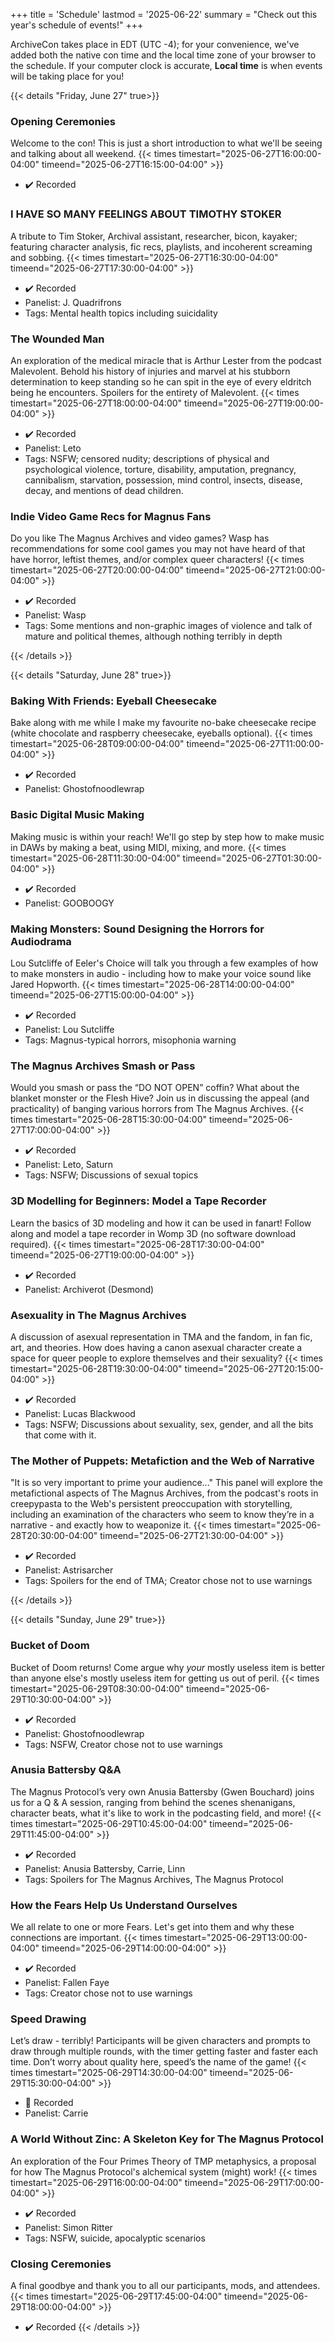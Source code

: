 +++
title = 'Schedule'
lastmod = '2025-06-22'
summary = "Check out this year's schedule of events!"
+++

ArchiveCon takes place in EDT (UTC -4); for your convenience, we've added both the native con time and the local time zone of your browser to the schedule. If your computer clock is accurate, **Local time** is when events will be taking place for you!

{{< details "Friday, June 27" true>}}

### Opening Ceremonies
Welcome to the con! This is just a short introduction to what we'll be seeing and talking about all weekend.
{{< times timestart="2025-06-27T16:00:00-04:00" timeend="2025-06-27T16:15:00-04:00" >}}
* ✔️ Recorded

### I HAVE SO MANY FEELINGS ABOUT TIMOTHY STOKER
A tribute to Tim Stoker, Archival assistant, researcher, bicon, kayaker; featuring character analysis, fic recs, playlists, and incoherent screaming and sobbing.
{{< times timestart="2025-06-27T16:30:00-04:00" timeend="2025-06-27T17:30:00-04:00" >}}
* ✔️ Recorded
* Panelist: J. Quadrifrons
* Tags: Mental health topics including suicidality

### The Wounded Man
An exploration of the medical miracle that is Arthur Lester from the podcast Malevolent. Behold his history of injuries and marvel at his stubborn determination to keep standing so he can spit in the eye of every eldritch being he encounters. Spoilers for the entirety of Malevolent.
{{< times timestart="2025-06-27T18:00:00-04:00" timeend="2025-06-27T19:00:00-04:00" >}}
* ✔️ Recorded
* Panelist: Leto
* Tags: NSFW; censored nudity; descriptions of physical and psychological violence, torture, disability, amputation, pregnancy, cannibalism, starvation, possession, mind control, insects, disease, decay, and mentions of dead children.

### Indie Video Game Recs for Magnus Fans
Do you like The Magnus Archives and video games? Wasp has recommendations for some cool games you may not have heard of that have horror, leftist themes, and/or complex queer characters! 
{{< times timestart="2025-06-27T20:00:00-04:00" timeend="2025-06-27T21:00:00-04:00" >}}
* ✔️ Recorded
* Panelist: Wasp
* Tags: Some mentions and non-graphic images of violence and talk of mature and political themes, although nothing terribly in depth 

{{< /details >}}

{{< details "Saturday, June 28" true>}}

### Baking With Friends: Eyeball Cheesecake
Bake along with me while I make my favourite no-bake cheesecake recipe (white chocolate and raspberry cheesecake, eyeballs optional).
{{< times timestart="2025-06-28T09:00:00-04:00" timeend="2025-06-27T11:00:00-04:00" >}}
* ✔️ Recorded
* Panelist: Ghostofnoodlewrap

### Basic Digital Music Making
Making music is within your reach! We'll go step by step how to make music in DAWs by making a beat, using MIDI, mixing, and more. 
{{< times timestart="2025-06-28T11:30:00-04:00" timeend="2025-06-27T01:30:00-04:00" >}}
* ✔️ Recorded
* Panelist: GOOBOOGY

### Making Monsters: Sound Designing the Horrors for Audiodrama
Lou Sutcliffe of Eeler's Choice will talk you through a few examples of how to make monsters in audio - including how to make your voice sound like Jared Hopworth.
{{< times timestart="2025-06-28T14:00:00-04:00" timeend="2025-06-27T15:00:00-04:00" >}}
* ✔️ Recorded
* Panelist: Lou Sutcliffe
* Tags: Magnus-typical horrors, misophonia warning

### The Magnus Archives Smash or Pass
Would you smash or pass the “DO NOT OPEN” coffin? What about the blanket monster or the Flesh Hive? Join us in discussing the appeal (and practicality) of banging various horrors from The Magnus Archives.
{{< times timestart="2025-06-28T15:30:00-04:00" timeend="2025-06-27T17:00:00-04:00" >}}
* ✔️ Recorded
* Panelist: Leto, Saturn
* Tags: NSFW; Discussions of sexual topics

### 3D Modelling for Beginners: Model a Tape Recorder
Learn the basics of 3D modeling and how it can be used in fanart! Follow along and model a tape recorder in Womp 3D (no software download required).
{{< times timestart="2025-06-28T17:30:00-04:00" timeend="2025-06-27T19:00:00-04:00" >}}
* ✔️ Recorded
* Panelist: Archiverot (Desmond)

### Asexuality in The Magnus Archives
A discussion of asexual representation in TMA and the fandom, in fan fic, art, and theories. How does having a canon asexual character create a space for queer people to explore themselves and their sexuality?
{{< times timestart="2025-06-28T19:30:00-04:00" timeend="2025-06-27T20:15:00-04:00" >}}
* ✔️ Recorded
* Panelist: Lucas Blackwood
* Tags: NSFW; Discussions about sexuality, sex, gender, and all the bits that come with it.

### The Mother of Puppets: Metafiction and the Web of Narrative
"It is so very important to prime your audience..." This panel will explore the metafictional aspects of The Magnus Archives, from the podcast's roots in creepypasta to the Web's persistent preoccupation with storytelling, including an examination of the characters who seem to know they’re in a narrative - and exactly how to weaponize it. 
{{< times timestart="2025-06-28T20:30:00-04:00" timeend="2025-06-27T21:30:00-04:00" >}}
* ✔️ Recorded
* Panelist: Astrisarcher
* Tags: Spoilers for the end of TMA; Creator chose not to use warnings

{{< /details >}}

{{< details "Sunday, June 29" true>}}

### Bucket of Doom
Bucket of Doom returns! Come argue why *your* mostly useless item is better than anyone else's mostly useless item for getting us out of peril.
{{< times timestart="2025-06-29T08:30:00-04:00" timeend="2025-06-29T10:30:00-04:00" >}}
* ✔️ Recorded
* Panelist: Ghostofnoodlewrap
* Tags: NSFW, Creator chose not to use warnings

### Anusia Battersby Q&A
The Magnus Protocol’s very own Anusia Battersby (Gwen Bouchard) joins us for a Q & A session, ranging from behind the scenes shenanigans, character beats, what it's like to work in the podcasting field, and more!
{{< times timestart="2025-06-29T10:45:00-04:00" timeend="2025-06-29T11:45:00-04:00" >}}
* ✔️ Recorded
* Panelist: Anusia Battersby, Carrie, Linn
* Tags: Spoilers for The Magnus Archives, The Magnus Protocol

### How the Fears Help Us Understand Ourselves
We all relate to one or more Fears. Let's get into them and why these connections are important. 
{{< times timestart="2025-06-29T13:00:00-04:00" timeend="2025-06-29T14:00:00-04:00" >}}
* ✔️ Recorded
* Panelist: Fallen Faye
* Tags: Creator chose not to use warnings

### Speed Drawing
Let’s draw - terribly! Participants will be given characters and prompts to draw through multiple rounds, with the timer getting faster and faster each time. Don’t worry about quality here, speed’s the name of the game!
{{< times timestart="2025-06-29T14:30:00-04:00" timeend="2025-06-29T15:30:00-04:00" >}}
* 🚫 Recorded
* Panelist: Carrie

### A World Without Zinc: A Skeleton Key for The Magnus Protocol
An exploration of the Four Primes Theory of TMP metaphysics, a proposal for how The Magnus Protocol's alchemical system (might) work!
{{< times timestart="2025-06-29T16:00:00-04:00" timeend="2025-06-29T17:00:00-04:00" >}}
* ✔️ Recorded
* Panelist: Simon Ritter
* Tags: NSFW, suicide, apocalyptic scenarios

### Closing Ceremonies
A final goodbye and thank you to all our participants, mods, and attendees.
{{< times timestart="2025-06-29T17:45:00-04:00" timeend="2025-06-29T18:00:00-04:00" >}}
* ✔️ Recorded
{{< /details >}}
